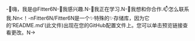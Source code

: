 -👋嗨，我是@Fitter6N-👀我感兴趣.N-🌱我正在学习.N-💞️我想和你合作.📫怎么联系我.Nn<！-nFitter6N/Fitter6N是一个✨特殊的✨存储库，因为它的‘README.md’(此文件)出现在您的GitHub配置文件上。您可以单击预览链接查看更改。N->

